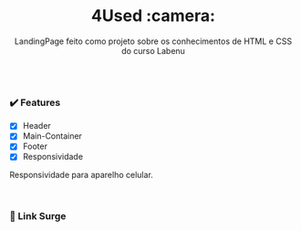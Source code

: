 <h1 align='center'>4Used :camera:</h1>
<p align='center'>LandingPage feito como projeto sobre os conhecimentos de HTML e CSS do curso Labenu</p>
<br /><br />



### :heavy_check_mark: Features 
- [x] Header
- [x] Main-Container
- [x] Footer
- [x] Responsividade 

Responsividade para aparelho celular.
<br />

<br />

### :rocket: Link Surge 

<br />
